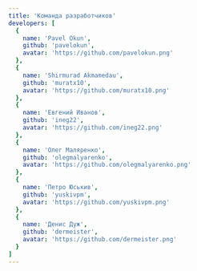 ```yaml
---
title: 'Команда разработчиков'
developers: [
  {
    name: 'Pavel Okun',
    github: 'pavelokun',
    avatar: 'https://github.com/pavelokun.png'
  },
  {
    name: 'Shirmurad Akmamedau',
    github: 'muratx10',
    avatar: 'https://github.com/muratx10.png'
  },
  {
    name: 'Евгений Иванов',
    github: 'ineg22',
    avatar: 'https://github.com/ineg22.png'
  },
  {
    name: 'Олег Маляренко',
    github: 'olegmalyarenko',
    avatar: 'https://github.com/olegmalyarenko.png'
  },
  {
    name: 'Петро Юськив',
    github: 'yuskivpm',
    avatar: 'https://github.com/yuskivpm.png'
  },
  {
    name: 'Денис Дуж',
    github: 'dermeister',
    avatar: 'https://github.com/dermeister.png'
  }
]
---
```

